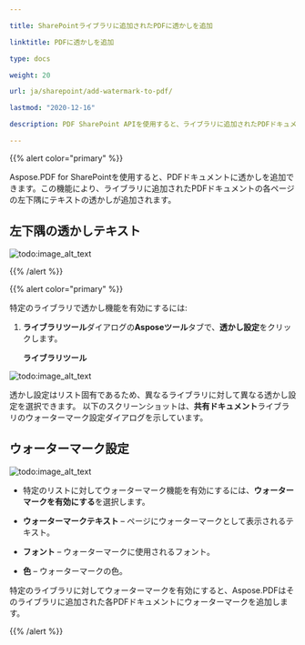 ```yaml
---

title: SharePointライブラリに追加されたPDFに透かしを追加

linktitle: PDFに透かしを追加

type: docs

weight: 20

url: ja/sharepoint/add-watermark-to-pdf/

lastmod: "2020-12-16"

description: PDF SharePoint APIを使用すると、ライブラリに追加されたPDFドキュメントに透かしを追加できます。

---
```




{{% alert color="primary" %}}



Aspose.PDF for SharePointを使用すると、PDFドキュメントに透かしを追加できます。この機能により、ライブラリに追加されたPDFドキュメントの各ページの左下隅にテキストの透かしが追加されます。



## **左下隅の透かしテキスト**



![todo:image_alt_text](add-watermark-to-pdf_1.jpg)



{{% /alert %}}



{{% alert color="primary" %}}



特定のライブラリで透かし機能を有効にするには:



1. **ライブラリツール**ダイアログの**Asposeツール**タブで、**透かし設定**をクリックします。



   **ライブラリツール**



![todo:image_alt_text](add-watermark-to-pdf_2.jpg)



透かし設定はリスト固有であるため、異なるライブラリに対して異なる透かし設定を選択できます。 以下のスクリーンショットは、**共有ドキュメント**ライブラリのウォーターマーク設定ダイアログを示しています。



## **ウォーターマーク設定**



![todo:image_alt_text](add-watermark-to-pdf_3.jpg)



- 特定のリストに対してウォーターマーク機能を有効にするには、**ウォーターマークを有効にする**を選択します。

- **ウォーターマークテキスト** – ページにウォーターマークとして表示されるテキスト。

- **フォント** – ウォーターマークに使用されるフォント。

- **色** – ウォーターマークの色。



特定のライブラリに対してウォーターマークを有効にすると、Aspose.PDFはそのライブラリに追加された各PDFドキュメントにウォーターマークを追加します。



{{% /alert %}}